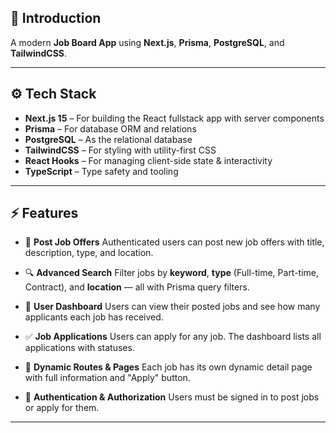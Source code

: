 
## 🚀 Introduction

A modern **Job Board App** using **Next.js**, **Prisma**, **PostgreSQL**, and **TailwindCSS**.

---

## ⚙️ Tech Stack

* **Next.js 15** – For building the React fullstack app with server components
* **Prisma** – For database ORM and relations
* **PostgreSQL** – As the relational database
* **TailwindCSS** – For styling with utility-first CSS
* **React Hooks** – For managing client-side state & interactivity
* **TypeScript** – Type safety and tooling

---

## ⚡️ Features

* 📝 **Post Job Offers**
  Authenticated users can post new job offers with title, description, type, and location.

* 🔍 **Advanced Search**
  Filter jobs by **keyword**, **type** (Full-time, Part-time, Contract), and **location** — all with Prisma query filters.

* 👤 **User Dashboard**
  Users can view their posted jobs and see how many applicants each job has received.

* ✅ **Job Applications**
  Users can apply for any job. The dashboard lists all applications with statuses.

* 🔄 **Dynamic Routes & Pages**
  Each job has its own dynamic detail page with full information and "Apply" button.

* 🔐 **Authentication & Authorization**
  Users must be signed in to post jobs or apply for them.

---
